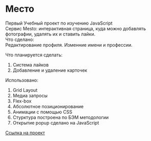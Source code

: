 # Место
Первый Учебный проект по изучению JavaScript  
Cервис Mesto: интерактивная страница, куда можно добавлять фотографии, удалять их и ставить лайки.  
Что сделано:  
Редактирование профиля. Изменние имени и профессии. 

Что планируется сделать:  
1. Система лайков  
2. Добавление и удаление карточек  

Использовано:

1. Grid Layout
2. Медиа запросы
3. Flex-box
4. Абсолютное позиционирование
5. Анимации с помощью CSS
6. Стурктура построена по БЭМ методологии
7. Открытие popup сделано на JavaScript

[Ссылка на проект](https://nikita-trofimov.github.io/mesto/index.html)
